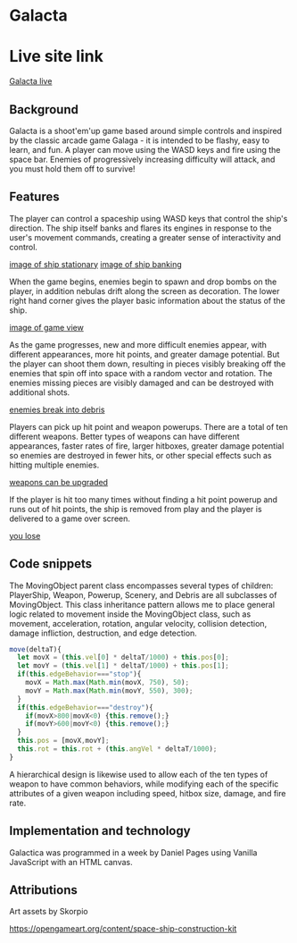 # Galacta

# Live site link

[Galacta live][live]

[live]: https://dspages.github.io/Galacta/

## Background

Galacta is a shoot'em'up game based around simple controls and inspired by the classic arcade game Galaga - it is intended to be flashy, easy to learn, and fun. A player can move using the WASD keys and fire using the space bar. Enemies of progressively increasing difficulty will attack, and you must hold them off to survive!

## Features

The player can control a spaceship using WASD keys that control the ship's direction. The ship itself banks and flares its engines in response to the user's movement commands, creating a greater sense of interactivity and control.

[image of ship stationary](docs/images/ScreenShot1)
[image of ship banking](docs/images/ScreenShot2)

When the game begins, enemies begin to spawn and drop bombs on the player, in addition nebulas drift along the screen as decoration. The lower right hand corner gives the player basic information about the status of the ship.

[image of game view](docs/images/ScreenShot3)

As the game progresses, new and more difficult enemies appear, with different appearances, more hit points, and greater damage potential. But the player can shoot them down, resulting in pieces visibly breaking off the enemies that spin off into space with a random vector and rotation. The enemies missing pieces are visibly damaged and can be destroyed with additional shots.

[enemies break into debris](docs/images/ScreenShot4)

Players can pick up hit point and weapon powerups. There are a total of ten different weapons. Better types of weapons can have different appearances, faster rates of fire, larger hitboxes, greater damage potential so enemies are destroyed in fewer hits, or other special effects such as hitting multiple enemies.

[weapons can be upgraded](docs/images/ScreenShot5)

If the player is hit too many times without finding a hit point powerup and runs out of hit points, the ship is removed from play and the player is delivered to a game over screen.

[you lose](docs/images/ScreenShot6)

## Code snippets

The MovingObject parent class encompasses several types of children: PlayerShip, Weapon, Powerup, Scenery, and Debris are all subclasses of MovingObject. This class inheritance pattern allows me to place general logic related to movement inside the MovingObject class, such as movement, acceleration, rotation, angular velocity, collision detection, damage infliction, destruction, and edge detection.

```Javascript
move(deltaT){
  let movX = (this.vel[0] * deltaT/1000) + this.pos[0];
  let movY = (this.vel[1] * deltaT/1000) + this.pos[1];
  if(this.edgeBehavior==="stop"){
    movX = Math.max(Math.min(movX, 750), 50);
    movY = Math.max(Math.min(movY, 550), 300);
  }
  if(this.edgeBehavior==="destroy"){
    if(movX>800|movX<0) {this.remove();}
    if(movY>600|movY<0) {this.remove();}
  }
  this.pos = [movX,movY];
  this.rot = this.rot + (this.angVel * deltaT/1000);
}
```

A hierarchical design is likewise used to allow each of the ten types of weapon to have common behaviors, while modifying each of the specific attributes of a given weapon including speed, hitbox size, damage, and fire rate.

## Implementation and technology

Galactica was programmed in a week by Daniel Pages using Vanilla JavaScript with an HTML canvas.

## Attributions

Art assets by Skorpio

https://opengameart.org/content/space-ship-construction-kit
